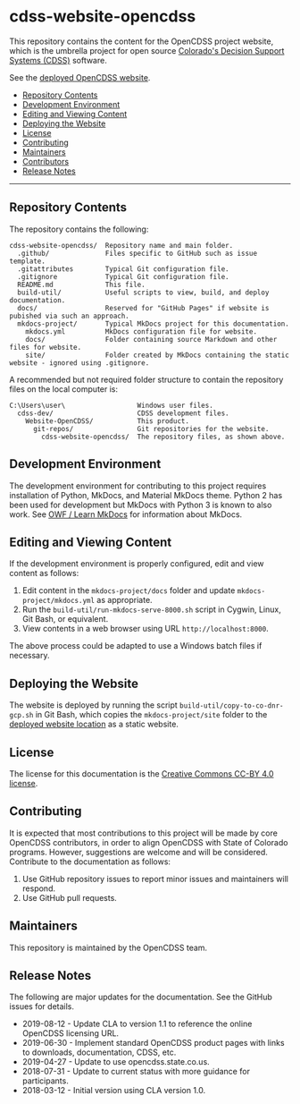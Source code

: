 # cdss-website-opencdss #

This repository contains the content for the OpenCDSS project website,
which is the umbrella project for open source
[Colorado's Decision Support Systems (CDSS)](https://cdss.colorado.gov/) software.

See the [deployed OpenCDSS website](http://opencdss.state.co.us/opencdss/).

* [Repository Contents](#repository-contents)
* [Development Environment](#development-environment)
* [Editing and Viewing Content](#editing-and-viewing-content)
* [Deploying the Website](#deploying-the-website)
* [License](#license)
* [Contributing](#contributing)
* [Maintainers](#maintainers)
* [Contributors](#contributors)
* [Release Notes](#release-notes)

------------------

## Repository Contents ##

The repository contains the following:

```text
cdss-website-opencdss/  Repository name and main folder.
  .github/              Files specific to GitHub such as issue template.
  .gitattributes        Typical Git configuration file.
  .gitignore            Typical Git configuration file.
  README.md             This file.
  build-util/           Useful scripts to view, build, and deploy documentation.
  docs/                 Reserved for "GitHub Pages" if website is pubished via such an approach.
  mkdocs-project/       Typical MkDocs project for this documentation.
    mkdocs.yml          MkDocs configuration file for website.
    docs/               Folder containing source Markdown and other files for website.
    site/               Folder created by MkDocs containing the static website - ignored using .gitignore.

```
A recommended but not required folder structure to contain the repository files on the local computer is:

```
C:\Users\user\                  Windows user files.
  cdss-dev/                     CDSS development files.
    Website-OpenCDSS/           This product.
      git-repos/                Git repositories for the website.
        cdss-website-opencdss/  The repository files, as shown above.
```

## Development Environment ##

The development environment for contributing to this project requires installation of Python, MkDocs, and Material MkDocs theme.
Python 2 has been used for development but MkDocs with Python 3 is known to also work.
See [OWF / Learn MkDocs](http://learn.openwaterfoundation.org/owf-learn-mkdocs/) for information about MkDocs.

## Editing and Viewing Content ##

If the development environment is properly configured, edit and view content as follows:

1. Edit content in the `mkdocs-project/docs` folder and update `mkdocs-project/mkdocs.yml` as appropriate.
2. Run the `build-util/run-mkdocs-serve-8000.sh` script in Cygwin, Linux, Git Bash, or equivalent.
3. View contents in a web browser using URL `http://localhost:8000`.

The above process could be adapted to use a Windows batch files if necessary.

## Deploying the Website ##

The website is deployed by running the script `build-util/copy-to-co-dnr-gcp.sh` in Git Bash,
which copies the `mkdocs-project/site` folder to the [deployed website location](http://opencdss.state.co.us/opencdss/)
as a static website.

## License ##

The license for this documentation is the [Creative Commons CC-BY 4.0 license](LICENSE.md).

## Contributing ##

It is expected that most contributions to this project will be made by core OpenCDSS contributors,
in order to align OpenCDSS with State of Colorado programs.
However, suggestions are welcome and will be considered.
Contribute to the documentation as follows:

1. Use GitHub repository issues to report minor issues and maintainers will respond.
2. Use GitHub pull requests.

## Maintainers ##

This repository is maintained by the OpenCDSS team.

## Release Notes ##

The following are major updates for the documentation.
See the GitHub issues for details.

* 2019-08-12 - Update CLA to version 1.1 to reference the online OpenCDSS licensing URL.
* 2019-06-30 - Implement standard OpenCDSS product pages with links to downloads, documentation, CDSS, etc.
* 2019-04-27 - Update to use opencdss.state.co.us.
* 2018-07-31 - Update to current status with more guidance for participants.
* 2018-03-12 - Initial version using CLA version 1.0.
